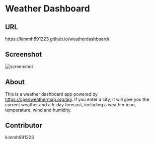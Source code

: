 # Weather Dashboard

## URL
https://kimmh891223.github.io/weatherdashboard/

## Screenshot
![screenshot](https://user-images.githubusercontent.com/125617951/232662188-505ee0f0-0e19-402f-88df-42c48a404105.jpg)

## About
This is a weather dashboard app powered by https://openweathermap.org/api. If you enter a city, it will give you the current weather and a 5-day forecast, including a weather icon, temperature, wind and humidity.

## Contributor
kimmh891223
